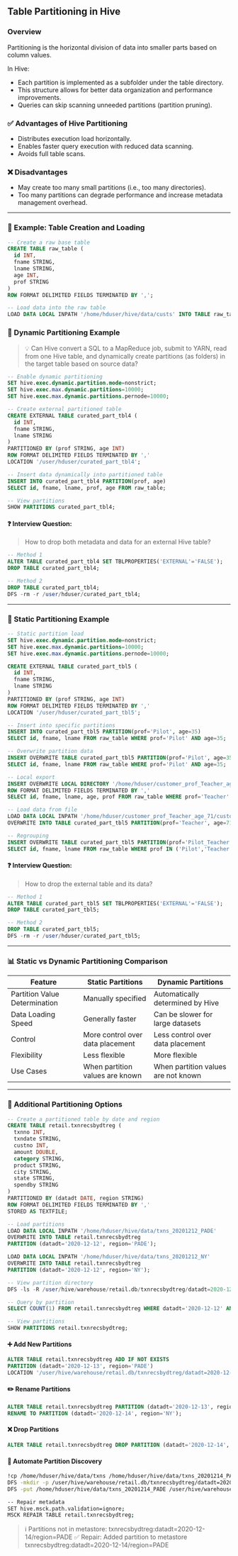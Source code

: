 ## Table Partitioning in Hive

### Overview

Partitioning is the horizontal division of data into smaller parts based on column values.

In Hive:

* Each partition is implemented as a subfolder under the table directory.
* This structure allows for better data organization and performance improvements.
* Queries can skip scanning unneeded partitions (partition pruning).

### ✅ Advantages of Hive Partitioning

* Distributes execution load horizontally.
* Enables faster query execution with reduced data scanning.
* Avoids full table scans.

### ❌ Disadvantages

* May create too many small partitions (i.e., too many directories).
* Too many partitions can degrade performance and increase metadata management overhead.

---

### 📘 Example: Table Creation and Loading

```sql
-- Create a raw base table
CREATE TABLE raw_table (
  id INT,
  fname STRING,
  lname STRING,
  age INT,
  prof STRING
)
ROW FORMAT DELIMITED FIELDS TERMINATED BY ',';

-- Load data into the raw table
LOAD DATA LOCAL INPATH '/home/hduser/hive/data/custs' INTO TABLE raw_table;
```

### 🔁 Dynamic Partitioning Example

> 💡 Can Hive convert a SQL to a MapReduce job, submit to YARN, read from one Hive table, and dynamically create partitions (as folders) in the target table based on source data?

```sql
-- Enable dynamic partitioning
SET hive.exec.dynamic.partition.mode=nonstrict;
SET hive.exec.max.dynamic.partitions=10000;
SET hive.exec.max.dynamic.partitions.pernode=10000;

-- Create external partitioned table
CREATE EXTERNAL TABLE curated_part_tbl4 (
  id INT,
  fname STRING,
  lname STRING
)
PARTITIONED BY (prof STRING, age INT)
ROW FORMAT DELIMITED FIELDS TERMINATED BY ','
LOCATION '/user/hduser/curated_part_tbl4';

-- Insert data dynamically into partitioned table
INSERT INTO curated_part_tbl4 PARTITION(prof, age)
SELECT id, fname, lname, prof, age FROM raw_table;

-- View partitions
SHOW PARTITIONS curated_part_tbl4;
```

#### ❓ Interview Question:

> How to drop both metadata and data for an external Hive table?

```sql
-- Method 1
ALTER TABLE curated_part_tbl4 SET TBLPROPERTIES('EXTERNAL'='FALSE');
DROP TABLE curated_part_tbl4;

-- Method 2
DROP TABLE curated_part_tbl4;
DFS -rm -r /user/hduser/curated_part_tbl4;
```

---

### 📘 Static Partitioning Example

```sql
-- Static partition load
SET hive.exec.dynamic.partition.mode=nonstrict;
SET hive.exec.max.dynamic.partitions=10000;
SET hive.exec.max.dynamic.partitions.pernode=10000;

CREATE EXTERNAL TABLE curated_part_tbl5 (
  id INT,
  fname STRING,
  lname STRING
)
PARTITIONED BY (prof STRING, age INT)
ROW FORMAT DELIMITED FIELDS TERMINATED BY ','
LOCATION '/user/hduser/curated_part_tbl5';

-- Insert into specific partitions
INSERT INTO curated_part_tbl5 PARTITION(prof='Pilot', age=35)
SELECT id, fname, lname FROM raw_table WHERE prof='Pilot' AND age=35;

-- Overwrite partition data
INSERT OVERWRITE TABLE curated_part_tbl5 PARTITION(prof='Pilot', age=35)
SELECT id, fname, lname FROM raw_table WHERE prof='Pilot' AND age=35;

-- Local export
INSERT OVERWRITE LOCAL DIRECTORY '/home/hduser/customer_prof_Teacher_age_71'
ROW FORMAT DELIMITED FIELDS TERMINATED BY ','
SELECT id, fname, lname, age, prof FROM raw_table WHERE prof='Teacher' AND age=71;

-- Load data from file
LOAD DATA LOCAL INPATH '/home/hduser/customer_prof_Teacher_age_71/customer_prof_Teacher_age_71.csv'
OVERWRITE INTO TABLE curated_part_tbl5 PARTITION(prof='Teacher', age=71);

-- Regrouping
INSERT OVERWRITE TABLE curated_part_tbl5 PARTITION(prof='Pilot_Teacher', age=50)
SELECT id, fname, lname FROM raw_table WHERE prof IN ('Pilot','Teacher') AND age=50;
```

#### ❓ Interview Question:

> How to drop the external table and its data?

```sql
-- Method 1
ALTER TABLE curated_part_tbl5 SET TBLPROPERTIES('EXTERNAL'='FALSE');
DROP TABLE curated_part_tbl5;

-- Method 2
DROP TABLE curated_part_tbl5;
DFS -rm -r /user/hduser/curated_part_tbl5;
```

---

### 📊 Static vs Dynamic Partitioning Comparison

| Feature                       | Static Partitions                | Dynamic Partitions                  |
| ----------------------------- | -------------------------------- | ----------------------------------- |
| Partition Value Determination | Manually specified               | Automatically determined by Hive    |
| Data Loading Speed            | Generally faster                 | Can be slower for large datasets    |
| Control                       | More control over data placement | Less control over data placement    |
| Flexibility                   | Less flexible                    | More flexible                       |
| Use Cases                     | When partition values are known  | When partition values are not known |

---

### 🧰 Additional Partitioning Options

```sql
-- Create a partitioned table by date and region
CREATE TABLE retail.txnrecsbydtreg (
  txnno INT,
  txndate STRING,
  custno INT,
  amount DOUBLE,
  category STRING,
  product STRING,
  city STRING,
  state STRING,
  spendby STRING
)
PARTITIONED BY (datadt DATE, region STRING)
ROW FORMAT DELIMITED FIELDS TERMINATED BY ','
STORED AS TEXTFILE;

-- Load partitions
LOAD DATA LOCAL INPATH '/home/hduser/hive/data/txns_20201212_PADE'
OVERWRITE INTO TABLE retail.txnrecsbydtreg
PARTITION (datadt='2020-12-12', region='PADE');

LOAD DATA LOCAL INPATH '/home/hduser/hive/data/txns_20201212_NY'
OVERWRITE INTO TABLE retail.txnrecsbydtreg
PARTITION (datadt='2020-12-12', region='NY');

-- View partition directory
DFS -ls -R /user/hive/warehouse/retail.db/txnrecsbydtreg/datadt=2020-12-12/;

-- Query by partition
SELECT COUNT(1) FROM retail.txnrecsbydtreg WHERE datadt='2020-12-12' AND region IN ('PADE', 'NY');

-- View partitions
SHOW PARTITIONS retail.txnrecsbydtreg;
```

#### ➕ Add New Partitions

```sql
ALTER TABLE retail.txnrecsbydtreg ADD IF NOT EXISTS
PARTITION (datadt='2020-12-13', region='PADE')
LOCATION '/user/hive/warehouse/retail.db/txnrecsbydtreg/datadt=2020-12-13/region=PADE/';
```

#### ✏️ Rename Partitions

```sql
ALTER TABLE retail.txnrecsbydtreg PARTITION (datadt='2020-12-13', region='PADE')
RENAME TO PARTITION (datadt='2020-12-14', region='NY');
```

#### ❌ Drop Partitions

```sql
ALTER TABLE retail.txnrecsbydtreg DROP PARTITION (datadt='2020-12-14', region='NY');
```

#### 🔄 Automate Partition Discovery

```bash
!cp /home/hduser/hive/data/txns /home/hduser/hive/data/txns_20201214_PADE
DFS -mkdir -p /user/hive/warehouse/retail.db/txnrecsbydtreg/datadt=2020-12-14/region=PADE/
DFS -put /home/hduser/hive/data/txns_20201214_PADE /user/hive/warehouse/retail.db/txnrecsbydtreg/datadt=2020-12-14/region=PADE/

-- Repair metadata
SET hive.msck.path.validation=ignore;
MSCK REPAIR TABLE retail.txnrecsbydtreg;
```

> ℹ️ Partitions not in metastore: txnrecsbydtreg\:datadt=2020-12-14/region=PADE
> ✅ Repair: Added partition to metastore txnrecsbydtreg\:datadt=2020-12-14/region=PADE

